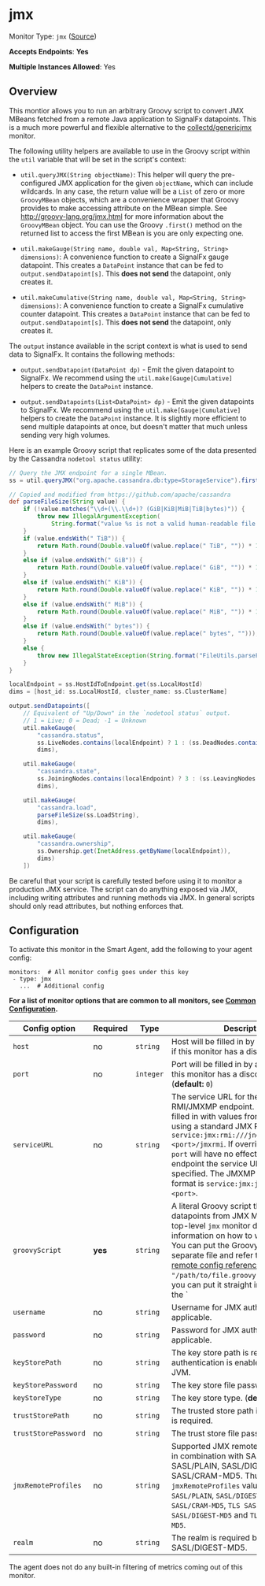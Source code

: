 
<!--- Generated by to-integrations-repo script in Smart Agent repo, DO NOT MODIFY HERE --->
<!--- GENERATED BY gomplate from scripts/docs/templates/monitor-page.md.tmpl --->

# jmx

Monitor Type: `jmx` ([Source](https://github.com/signalfx/signalfx-agent/tree/master/pkg/monitors/jmx))

**Accepts Endpoints**: **Yes**

**Multiple Instances Allowed**: Yes

## Overview

This montior allows you to run an arbitrary Groovy script to convert JMX
MBeans fetched from a remote Java application to SignalFx datapoints.
This is a much more powerful and flexible alternative to the
[collectd/genericjmx](./collectd-genericjmx.md) monitor.

The following utility helpers are available to use in the Groovy script
within the `util` variable that will be set in the script's context:

- `util.queryJMX(String objectName)`: This helper will
  query the pre-configured JMX application for the given `objectName`,
  which can include wildcards.  In any case, the return value will be a
  `List` of zero or more `GroovyMBean` objects, which are a convenience
  wrapper that Groovy provides to make accessing attribute on the MBean
  simple. See http://groovy-lang.org/jmx.html for more information about
  the `GroovyMBean` object.  You can use the Groovy `.first()` method on
  the returned list to access the first MBean is you are only expecting
  one.

- `util.makeGauge(String name, double val, Map<String, String>
  dimensions)`: A convenience function to create a SignalFx gauge
  datapoint. This creates a `DataPoint` instance that can be fed to
  `output.sendDatapoint[s]`.  This **does not send** the datapoint, only
  creates it.

- `util.makeCumulative(String name, double val, Map<String, String> dimensions)`:
  A convenience function to create a SignalFx cumulative counter
  datapoint.  This creates a `DataPoint` instance that can be fed to
  `output.sendDatapoint[s]`.  This **does not send** the datapoint, only
  creates it.

The `output` instance available in the script context is what is used to
send data to SignalFx.  It contains the following methods:

- `output.sendDatapoint(DataPoint dp)` - Emit the given datapoint to
  SignalFx.  We recommend using the `util.make[Gauge|Cumulative]` helpers
  to create the `DataPoint` instance.

- `output.sendDatapoints(List<DataPoint> dp)` - Emit the given datapoints
  to SignalFx. We recommend using the `util.make[Gauge|Cumulative]`
  helpers to create the `DataPoint` instance. It is slightly more
  efficient to send multiple datapoints at once, but doesn't matter that
  much unless sending very high volumes.

Here is an example Groovy script that replicates some of the data
presented by the Cassandra `nodetool status` utility:

```groovy
// Query the JMX endpoint for a single MBean.
ss = util.queryJMX("org.apache.cassandra.db:type=StorageService").first()

// Copied and modified from https://github.com/apache/cassandra
def parseFileSize(String value) {
	if (!value.matches("\\d+(\\.\\d+)? (GiB|KiB|MiB|TiB|bytes)")) {
		throw new IllegalArgumentException(
			String.format("value %s is not a valid human-readable file size", value));
	}
	if (value.endsWith(" TiB")) {
		return Math.round(Double.valueOf(value.replace(" TiB", "")) * 1e12);
	}
	else if (value.endsWith(" GiB")) {
		return Math.round(Double.valueOf(value.replace(" GiB", "")) * 1e9);
	}
	else if (value.endsWith(" KiB")) {
		return Math.round(Double.valueOf(value.replace(" KiB", "")) * 1e3);
	}
	else if (value.endsWith(" MiB")) {
		return Math.round(Double.valueOf(value.replace(" MiB", "")) * 1e6);
	}
	else if (value.endsWith(" bytes")) {
		return Math.round(Double.valueOf(value.replace(" bytes", "")));
	}
	else {
		throw new IllegalStateException(String.format("FileUtils.parseFileSize() reached an illegal state parsing %s", value));
	}
}

localEndpoint = ss.HostIdToEndpoint.get(ss.LocalHostId)
dims = [host_id: ss.LocalHostId, cluster_name: ss.ClusterName]

output.sendDatapoints([
	// Equivalent of "Up/Down" in the `nodetool status` output.
	// 1 = Live; 0 = Dead; -1 = Unknown
	util.makeGauge(
		"cassandra.status",
		ss.LiveNodes.contains(localEndpoint) ? 1 : (ss.DeadNodes.contains(localEndpoint) ? 0 : -1),
		dims),

	util.makeGauge(
		"cassandra.state",
		ss.JoiningNodes.contains(localEndpoint) ? 3 : (ss.LeavingNodes.contains(localEndpoint) ? 2 : 1),
		dims),

	util.makeGauge(
		"cassandra.load",
		parseFileSize(ss.LoadString),
		dims),

	util.makeGauge(
		"cassandra.ownership",
		ss.Ownership.get(InetAddress.getByName(localEndpoint)),
		dims)
	])

```

Be careful that your script is carefully tested before using it to monitor
a production JMX service.  The script can do anything exposed via JMX,
including writing attributes and running methods via JMX. In general
scripts should only read attributes, but nothing enforces that.


## Configuration

To activate this monitor in the Smart Agent, add the following to your
agent config:

```
monitors:  # All monitor config goes under this key
 - type: jmx
   ...  # Additional config
```

**For a list of monitor options that are common to all monitors, see [Common
Configuration](../monitor-config.html#common-configuration).**


| Config option | Required | Type | Description |
| --- | --- | --- | --- |
| `host` | no | `string` | Host will be filled in by auto-discovery if this monitor has a discovery rule. |
| `port` | no | `integer` | Port will be filled in by auto-discovery if this monitor has a discovery rule. (**default:** `0`) |
| `serviceURL` | no | `string` | The service URL for the JMX RMI/JMXMP endpoint. If empty it will be filled in with values from `host` and `port` using a standard JMX RMI template: `service:jmx:rmi:///jndi/rmi://<host>:<port>/jmxrmi`. If overridden, `host` and `port` will have no effect. For JMXMP endpoint the service URL must be specified. The JMXMP endpoint URL format is `service:jmx:jmxmp://<host>:<port>`. |
| `groovyScript` | **yes** | `string` | A literal Groovy script that generates datapoints from JMX MBeans. See the top-level `jmx` monitor doc for more information on how to write this script. You can put the Groovy script in a separate file and refer to it here with the [remote config reference](https://docs.signalfx.com/en/latest/integrations/agent/remote-config.html) `{"#from": "/path/to/file.groovy", raw: true}`, or you can put it straight in YAML by using the `|` heredoc syntax. |
| `username` | no | `string` | Username for JMX authentication, if applicable. |
| `password` | no | `string` | Password for JMX authentication, if applicable. |
| `keyStorePath` | no | `string` | The key store path is required if client authentication is enabled on the target JVM. |
| `keyStorePassword` | no | `string` | The key store file password if required. |
| `keyStoreType` | no | `string` | The key store type. (**default:** `jks`) |
| `trustStorePath` | no | `string` | The trusted store path if the TLS profile is required. |
| `trustStorePassword` | no | `string` | The trust store file password if required. |
| `jmxRemoteProfiles` | no | `string` | Supported JMX remote profiles are TLS in combination with SASL profiles: SASL/PLAIN, SASL/DIGEST-MD5 and SASL/CRAM-MD5. Thus valid `jmxRemoteProfiles` values are: `SASL/PLAIN`, `SASL/DIGEST-MD5`, `SASL/CRAM-MD5`, `TLS SASL/PLAIN`, `TLS SASL/DIGEST-MD5` and `TLS SASL/CRAM-MD5`. |
| `realm` | no | `string` | The realm is required by profile SASL/DIGEST-MD5. |



The agent does not do any built-in filtering of metrics coming out of this
monitor.



